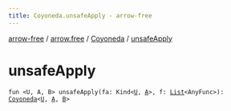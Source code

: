 ```yaml
---
title: Coyoneda.unsafeApply - arrow-free
---
```


[arrow-free](../../index.html) / [arrow.free](../index.html) / [Coyoneda](index.html) / [unsafeApply](./unsafe-apply.html)

# unsafeApply

`fun <U, A, B> unsafeApply(fa: Kind<`[`U`](unsafe-apply.html#U)`, `[`A`](unsafe-apply.html#A)`>, f: `[`List`](https://kotlinlang.org/api/latest/jvm/stdlib/kotlin.collections/-list/index.html)`<AnyFunc>): `[`Coyoneda`](index.html)`<`[`U`](unsafe-apply.html#U)`, `[`A`](unsafe-apply.html#A)`, `[`B`](unsafe-apply.html#B)`>`
